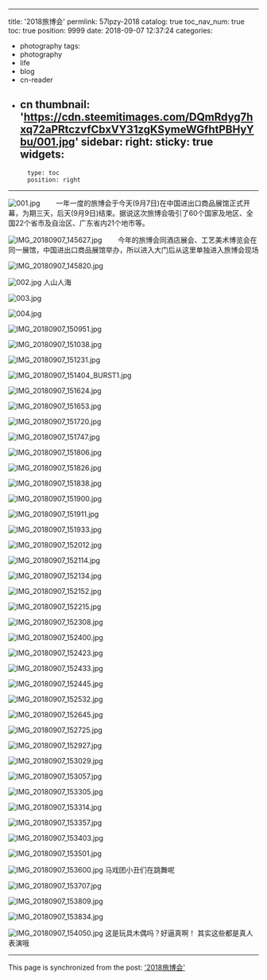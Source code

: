 
---
title: '2018旅博会'
permlink: 57lpzy-2018
catalog: true
toc_nav_num: true
toc: true
position: 9999
date: 2018-09-07 12:37:24
categories:
- photography
tags:
- photography
- life
- blog
- cn-reader
- cn
thumbnail: 'https://cdn.steemitimages.com/DQmRdyg7hxq72aPRtczvfCbxVY31zgKSymeWGfhtPBHyYbu/001.jpg'
sidebar:
    right:
        sticky: true
widgets:
    -
        type: toc
        position: right
---


![001.jpg](https://cdn.steemitimages.com/DQmRdyg7hxq72aPRtczvfCbxVY31zgKSymeWGfhtPBHyYbu/001.jpg)
　　一年一度的旅博会于今天(9月7日)在中国进出口商品展馆正式开幕，为期三天，后天(9月9日)结束。据说这次旅博会吸引了60个国家及地区、全国22个省市及自治区、广东省内21个地市等。

![IMG_20180907_145627.jpg](https://cdn.steemitimages.com/DQmXpMiWsbDYS98DQvijYmMf9sWGbmNDNYe4s6SCpCbgQKW/IMG_20180907_145627.jpg)
　　今年的旅博会同酒店展会、工艺美术博览会在同一展馆，中国进出口商品展馆举办，所以进入大门后从这里单独进入旅博会现场

![IMG_20180907_145820.jpg](https://cdn.steemitimages.com/DQmRPNGxje51avDVvtq31p5SyeQCmNn6B7PaYWyo3Xq6YSe/IMG_20180907_145820.jpg)

![002.jpg](https://cdn.steemitimages.com/DQmbmmzMD2Qusyit8tRgC4yKdiPsbcGkYaTcqvLaFqtvcyD/002.jpg)
人山人海

![003.jpg](https://cdn.steemitimages.com/DQmWq71uU1Zkc9PzTnsNwdeYjpJjnHAnwdmdyFf73MYvGFp/003.jpg)

![004.jpg](https://cdn.steemitimages.com/DQmPZJxPzKK2Q7c3Jjb25SCcKbhE6EkzXJKYUAWjF7za85a/004.jpg)


![IMG_20180907_150951.jpg](https://cdn.steemitimages.com/DQmTqzqPXrb9mkRxhoy3CmT7JMf5e8NtkupokUDY35LMQf8/IMG_20180907_150951.jpg)

![IMG_20180907_151038.jpg](https://cdn.steemitimages.com/DQmeUPVc7RM414mxAjuxqwC8zWRoCXzeX636nMzrdrAtTxR/IMG_20180907_151038.jpg)

![IMG_20180907_151231.jpg](https://cdn.steemitimages.com/DQmV6EUKbLx49zRSauPZ7B2n5ntULoHePuEF2d5w8BsEipK/IMG_20180907_151231.jpg)

![IMG_20180907_151404_BURST1.jpg](https://cdn.steemitimages.com/DQmUnBFdhp9b7SU71Cqs7Jid5D4hKz2ooXKyodyVN2ivWgX/IMG_20180907_151404_BURST1.jpg)

![IMG_20180907_151624.jpg](https://cdn.steemitimages.com/DQmXUWJN3Y5MMhfRrZGVwKnJs7f83FKszkFXz9cGWecrijc/IMG_20180907_151624.jpg)

![IMG_20180907_151653.jpg](https://cdn.steemitimages.com/DQmYJqeCMj6DZi68zJpN6q4QB4ufvxK2Fw77yhNoJQEzj4c/IMG_20180907_151653.jpg)

![IMG_20180907_151720.jpg](https://cdn.steemitimages.com/DQmUQtBiz5guzMHHRoUuEA3s76fUwo5vaRnPUkntAzFnc6r/IMG_20180907_151720.jpg)

![IMG_20180907_151747.jpg](https://cdn.steemitimages.com/DQmViohpi7SJt9PATRShtp1XKtinhb4zvEvxp3V5SVFaL55/IMG_20180907_151747.jpg)

![IMG_20180907_151806.jpg](https://cdn.steemitimages.com/DQmVCCUnGZxgnNAabHMABuwxZ5yTxwpi14ZLhfD4uA2RQS1/IMG_20180907_151806.jpg)

![IMG_20180907_151826.jpg](https://cdn.steemitimages.com/DQmV4izVCVEpKRDZath91C6fzSySh3h2HHg1Fw8DvAZQQxz/IMG_20180907_151826.jpg)

![IMG_20180907_151838.jpg](https://cdn.steemitimages.com/DQmXypZvEZ7W7qd6XVwHwrCKMSPoibFcTmZVDj3NdnwJXgP/IMG_20180907_151838.jpg)

![IMG_20180907_151900.jpg](https://cdn.steemitimages.com/DQmdJDpM8aGairJCRyjNMgyCc4T9dvPDkmgybxTQhrmF2ih/IMG_20180907_151900.jpg)

![IMG_20180907_151911.jpg](https://cdn.steemitimages.com/DQmbHHjP9MK1EFtH4TEXpnrQbv7o3MUEpmBMimdRDRuydDj/IMG_20180907_151911.jpg)

![IMG_20180907_151933.jpg](https://cdn.steemitimages.com/DQmNrZFEAoWjsj1qqsXcsZr4YxZtJqEKgfsowQg7urMMKic/IMG_20180907_151933.jpg)

![IMG_20180907_152012.jpg](https://cdn.steemitimages.com/DQmPQcXrfENoqWiUykLHBbK4SwaX4rzU6EiA8zn1RM7gwug/IMG_20180907_152012.jpg)

![IMG_20180907_152114.jpg](https://cdn.steemitimages.com/DQmSEzVqQ9t75fABk5QNWLZJavXV5qe3ntb6FeSxSumKouC/IMG_20180907_152114.jpg)

![IMG_20180907_152134.jpg](https://cdn.steemitimages.com/DQmXGJBSLkAcdohXXKiGymMpHXkVXwsx75kH5wZhAMArLCf/IMG_20180907_152134.jpg)

![IMG_20180907_152152.jpg](https://cdn.steemitimages.com/DQmQqPg9RKKriwhBCoeL5x7rKg99eW1jBCHxyDQ27341ZW5/IMG_20180907_152152.jpg)

![IMG_20180907_152215.jpg](https://cdn.steemitimages.com/DQmSUA8nn1FbRCV3RoVJ7RK4Q9CMvf36SbjueLji8L4NrA7/IMG_20180907_152215.jpg)

![IMG_20180907_152308.jpg](https://cdn.steemitimages.com/DQmSivRfiysfXwoJ6QHwePVVpG3i62hjLKt5nPvGS9nXg2W/IMG_20180907_152308.jpg)

![IMG_20180907_152400.jpg](https://cdn.steemitimages.com/DQmUBqwYcMBonQSzmSPi9kFF5yA3dGRHVpZUu6vz75rtwpV/IMG_20180907_152400.jpg)

![IMG_20180907_152423.jpg](https://cdn.steemitimages.com/DQmYMwhcAdk43Apsau3SYP3bJLLfNrm1C198QsYNW56mmgL/IMG_20180907_152423.jpg)

![IMG_20180907_152433.jpg](https://cdn.steemitimages.com/DQmfWGqXcBx3QUEscDTMMipbBGQzwsDzCJ1uS5fmsRpMYfr/IMG_20180907_152433.jpg)

![IMG_20180907_152445.jpg](https://cdn.steemitimages.com/DQmXUXTUvSN2fBPnjZFfpuX63SjJGgF5baXWM3CDK3ky3t2/IMG_20180907_152445.jpg)

![IMG_20180907_152532.jpg](https://cdn.steemitimages.com/DQmWzcAtDr5XXpHWrYsubiCzQ7zDvQhGdNBJAt7zVrTLUVy/IMG_20180907_152532.jpg)

![IMG_20180907_152645.jpg](https://cdn.steemitimages.com/DQmSScU9TBN7oWQR9T86zRtfMmUALL6StYmpMmVpChVAfu4/IMG_20180907_152645.jpg)

![IMG_20180907_152725.jpg](https://cdn.steemitimages.com/DQmebhEJ5wvRXv5mh4dSmzxsuRqZfxSrk22BNN6gPDH5z5s/IMG_20180907_152725.jpg)

![IMG_20180907_152927.jpg](https://cdn.steemitimages.com/DQmYVUPmiWKMxEEj2DRZAyNZMmJHHAe2UPcNY8yWQTmcbpb/IMG_20180907_152927.jpg)

![IMG_20180907_153029.jpg](https://cdn.steemitimages.com/DQmZUKm6Q8ngQiGfkB3yuUz7DNb39mHA4tfZyK99rvgdSPD/IMG_20180907_153029.jpg)

![IMG_20180907_153057.jpg](https://cdn.steemitimages.com/DQmY51MKEhzsmNoVU4eFRapijeBsCPuYZg31uzcYKScm24D/IMG_20180907_153057.jpg)

![IMG_20180907_153305.jpg](https://cdn.steemitimages.com/DQmToGMHLetySANYoH6NZD2pyZT8WXFGG7efayiqKrvQVQk/IMG_20180907_153305.jpg)

![IMG_20180907_153314.jpg](https://cdn.steemitimages.com/DQmSaWUqqxLhjXouSBHuFN7JfEiY2PSP72ThWdXRNVYXUgt/IMG_20180907_153314.jpg)

![IMG_20180907_153357.jpg](https://cdn.steemitimages.com/DQmPe9DfKZUUApF6vfiw3BSDUa1F2jvLUrDthvzAnppurwj/IMG_20180907_153357.jpg)

![IMG_20180907_153403.jpg](https://cdn.steemitimages.com/DQmVTekoBtdgcs3Dt3pDPmwoUWu7287bGYUTh9QLkTShZGz/IMG_20180907_153403.jpg)

![IMG_20180907_153501.jpg](https://cdn.steemitimages.com/DQmQKtDzJg9R62ZBvftdhct86D7zCi8gkVL3L2H9PvQ2Pet/IMG_20180907_153501.jpg)

![IMG_20180907_153600.jpg](https://cdn.steemitimages.com/DQmTcQ5GNSf8qpSYX6u7DZLuNa1v4a2qkjn8m8tDMjZZzXj/IMG_20180907_153600.jpg)
马戏团小丑们在跳舞呢

![IMG_20180907_153707.jpg](https://cdn.steemitimages.com/DQmWnKaDWjK9kHumhvXpkMhVN52ZZqzNs5vymjXuKqcJoM8/IMG_20180907_153707.jpg)

![IMG_20180907_153809.jpg](https://cdn.steemitimages.com/DQmUwaYjv8VDaCAcFyUM2B6q28ARe9SbdeKPpsfbnJWcyTZ/IMG_20180907_153809.jpg)

![IMG_20180907_153834.jpg](https://cdn.steemitimages.com/DQmerj3a126oADauMHvig4CvAcfarvAX2gbzxioxPYEoqBe/IMG_20180907_153834.jpg)

![IMG_20180907_154050.jpg](https://cdn.steemitimages.com/DQmWrxgJmmeW6eDUYfPobmnJGitfULktT4uiBgzttTAxcY2/IMG_20180907_154050.jpg)
这是玩具木偶吗？好逼真啊！
其实这些都是真人表演哦

- - -

This page is synchronized from the post: ['2018旅博会'](https://steemit.com/@rivalhw/57lpzy-2018)
